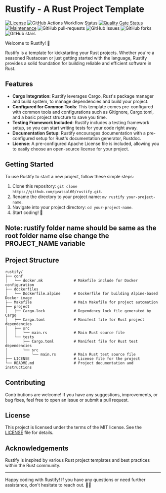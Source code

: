 # Rustify - A Rust Project Template

[![License](https://img.shields.io/badge/License-Apache_2.0-blue.svg)](https://img.shields.io/github/license/gvatsal60/rustify)
![GitHub Actions Workflow Status](https://img.shields.io/github/actions/workflow/status/gvatsal60/rustify/docker-build-test.yml)
[![Quality Gate Status](https://sonarcloud.io/api/project_badges/measure?project=gvatsal60_rustify&metric=alert_status)](https://sonarcloud.io/summary/new_code?id=gvatsal60_rustify)
[![Maintenance](https://img.shields.io/badge/Maintained%3F-Yes-green.svg)](https://GitHub.com/gvatsal60/rustify/graphs/commit-activity)
![GitHub pull-requests](https://img.shields.io/github/issues-pr/gvatsal60/rustify)
![GitHub Issues](https://img.shields.io/github/issues/gvatsal60/rustify)
![GitHub forks](https://img.shields.io/github/forks/gvatsal60/rustify)
![GitHub stars](https://img.shields.io/github/stars/gvatsal60/rustify)

Welcome to Rustify! 🦀

Rustify is a template for kickstarting your Rust projects.
Whether you're a seasoned Rustacean or just getting started with the language, Rustify provides a solid foundation for building reliable and efficient software in Rust.

## Features

- **Cargo Integration**: Rustify leverages Cargo, Rust's package manager and build system, to manage dependencies and build your project.
- **Configured for Common Tools**: This template comes pre-configured with common tools and configurations such as Gitignore, Cargo.toml, and a basic project structure to save you time.
- **Testing Framework Included**: Rustify includes a testing framework setup, so you can start writing tests for your code right away.
- **Documentation Setup**: Rustify encourages documentation with a pre-configured setup for Rust's documentation generator, Rustdoc.
- **License**: A pre-configured Apache License file is included, allowing you to easily choose an open-source license for your project.

## Getting Started

To use Rustify to start a new project, follow these simple steps:

1. Clone this repository: `git clone https://github.com/gvatsal60/rustify.git`.
2. Rename the directory to your project name: `mv rustify your-project-name`.
3. Navigate into your project directory: `cd your-project-name`.
4. Start coding! 🚀

## Note: rustify folder name should be same as the root folder name else change the PROJECT_NAME variable

## Project Structure

```tree
rustify/
├── conf
│   └── docker.mk              # Makefile include for Docker configuration
├── dockerfiles
│   └── Dockerfile.alpine      # Dockerfile for building Alpine-based Docker image
├── Makefile                   # Main Makefile for project automation
├── project
│   ├── Cargo.lock             # Dependency lock file generated by Cargo
│   ├── Cargo.toml             # Manifest file for Rust project dependencies
│   ├── src
│   │   └── main.rs            # Main Rust source file
│   └── tests
│       ├── Cargo.toml         # Manifest file for Rust test dependencies
│       └── src
│           └── main.rs        # Main Rust test source file
├── LICENSE                    # License file for the project
└── README.md                  # Project documentation and instructions
```

## Contributing

Contributions are welcome! If you have any suggestions, improvements, or bug fixes, feel free to open an issue or submit a pull request.

## License

This project is licensed under the terms of the MIT license. See the [LICENSE](https://github.com/gvatsal60/rustify/blob/master/LICENSE) file for details.

## Acknowledgements

Rustify is inspired by various Rust project templates and best practices within the Rust community.

---

Happy coding with Rustify! If you have any questions or need further assistance, don't hesitate to reach out. 🚀🦀
